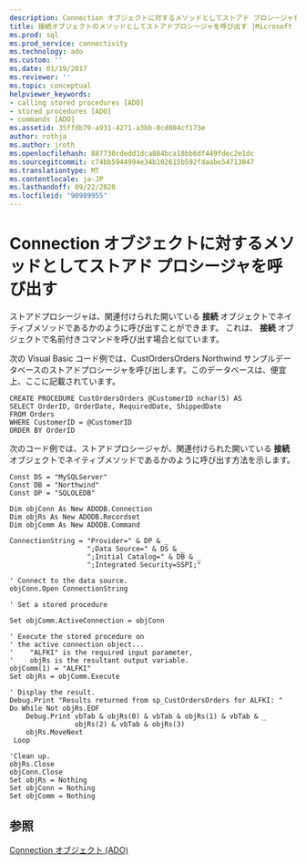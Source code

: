 ```yaml
---
description: Connection オブジェクトに対するメソッドとしてストアド プロシージャを呼び出す
title: 接続オブジェクトのメソッドとしてストアドプロシージャを呼び出す |Microsoft Docs
ms.prod: sql
ms.prod_service: connectivity
ms.technology: ado
ms.custom: ''
ms.date: 01/19/2017
ms.reviewer: ''
ms.topic: conceptual
helpviewer_keywords:
- calling stored procedures [ADO]
- stored procedures [ADO]
- commands [ADO]
ms.assetid: 35ffdb79-a931-4271-a3bb-0cd804cf173e
author: rothja
ms.author: jroth
ms.openlocfilehash: 887730cdedd1dca884bca18bb6df449fdec2e1dc
ms.sourcegitcommit: c74bb5944994e34b102615b592fdaabe54713047
ms.translationtype: MT
ms.contentlocale: ja-JP
ms.lasthandoff: 09/22/2020
ms.locfileid: "90989955"
---
```

# <a name="calling-a-stored-procedure-as-a-method-on-a-connection-object"></a>Connection オブジェクトに対するメソッドとしてストアド プロシージャを呼び出す
ストアドプロシージャは、関連付けられた開いている **接続** オブジェクトでネイティブメソッドであるかのように呼び出すことができます。 これは、 **接続** オブジェクトで名前付きコマンドを呼び出す場合と似ています。  
  
 次の Visual Basic コード例では、CustOrdersOrders Northwind サンプルデータベースのストアドプロシージャを呼び出します。このデータベースは、便宜上、ここに記載されています。  
  
```  
CREATE PROCEDURE CustOrdersOrders @CustomerID nchar(5) AS  
SELECT OrderID, OrderDate, RequiredDate, ShippedDate  
FROM Orders  
WHERE CustomerID = @CustomerID  
ORDER BY OrderID  
```  
  
 次のコード例では、ストアドプロシージャが、関連付けられた開いている **接続** オブジェクトでネイティブメソッドであるかのように呼び出す方法を示します。  
  
```  
Const DS = "MySQLServer"  
Const DB = "Northwind"  
Const DP = "SQLOLEDB"  
  
Dim objConn As New ADODB.Connection  
Dim objRs As New ADODB.Recordset  
Dim objComm As New ADODB.Command  
  
ConnectionString = "Provider=" & DP & _  
                   ";Data Source=" & DS & _  
                   ";Initial Catalog=" & DB & _  
                   ";Integrated Security=SSPI;"  
  
' Connect to the data source.  
objConn.Open ConnectionString  
  
' Set a stored procedure  
  
Set objComm.ActiveConnection = objConn  
  
' Execute the stored procedure on  
' the active connection object...  
'    "ALFKI" is the required input parameter,  
'    objRs is the resultant output variable.  
objComm(1) = "ALFKI"
Set objRs = objComm.Execute

' Display the result.  
Debug.Print "Results returned from sp_CustOrdersOrders for ALFKI: "  
Do While Not objRs.EOF  
    Debug.Print vbTab & objRs(0) & vbTab & objRs(1) & vbTab & _  
                objRs(2) & vbTab & objRs(3)  
    objRs.MoveNext  
 Loop  
  
'Clean up.  
objRs.Close  
objConn.Close  
Set objRs = Nothing  
Set objConn = Nothing  
Set objComm = Nothing  
```  
  
## <a name="see-also"></a>参照  
 [Connection オブジェクト (ADO)](../../reference/ado-api/connection-object-ado.md)
